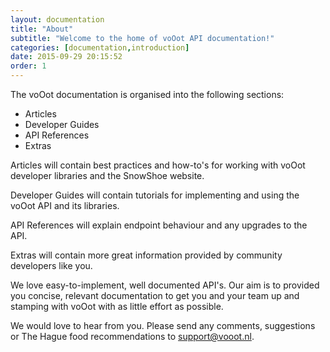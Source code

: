 ```yaml
---
layout: documentation
title: "About"
subtitle: "Welcome to the home of voOot API documentation!"
categories: [documentation,introduction]
date: 2015-09-29 20:15:52
order: 1
---
```


The voOot documentation is organised into the following sections:

  * Articles
  * Developer Guides
  * API References
  * Extras

Articles will contain best practices and how-to's for working with voOot developer libraries and the SnowShoe website.

Developer Guides will contain tutorials for implementing and using the voOot API and its libraries.

API References will explain endpoint behaviour and any upgrades to the API.

Extras will contain more great information provided by community developers like you.

We love easy-to-implement, well documented API's. Our aim is to provided you concise, relevant documentation to get you and your team up and stamping with voOot with as little effort as possible.

We would love to hear from you. Please send any comments, suggestions or The Hague food recommendations to support@vooot.nl.
